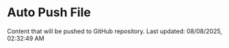# Auto Push File

Content that will be pushed to GitHub repository.
Last updated: 08/08/2025, 02:32:49 AM
